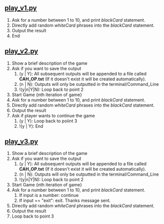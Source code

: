 ## [play_v1.py](play_v1.py)   
1. Ask for a number between 1 to 10, and print *blackCard* statement.   
2. Directly add random *whiteCard* phrases into the *blackCard* statement.  
3. Output the result  
4. End  

## [play_v2.py](play_v2.py)
1. Show a brief description of the game  
2. Ask if you want to save the output  
    1. (y | Y): All subsequent outputs will be appended to a file called **CAH_OP.txt** (If it doesn't exist it will be created automatically).  
    2. (n | N): Outputs will only be outputted in the terminal/Command_Line     
    3. !(y|n|Y|N): Loop back to point 2
3.  Start Game {nth iteration of game}
4.  Ask for a number between 1 to 10, and print *blackCard* statement.  
5.  Directly add random *whiteCard* phrases into the *blackCard* statement.  
6.  Output the result
7.  Ask if player wants to continue the game
    1. (y | Y): Loop back to poiint 3
    2. !(y | Y): End  

## [play_v3.py](play_v3.py)
1. Show a brief description of the game  
2. Ask if you want to save the output  
    1. (y | Y): All subsequent outputs will be appended to a file called **CAH_OP.txt** (If it doesn't exist it will be created automatically).  
    2. (n | N): Outputs will only be outputted in the terminal/Command_Line     
    3. !(y|n|Y|N): Loop back to point 2
3.  Start Game {nth iteration of game}
4.  Ask for a number between 1 to 10, and print *blackCard* statement.  
    1. If input is a number: continue
    2. If input == "exit": exit. Thanks message sent. 
6.  Directly add random *whiteCard* phrases into the *blackCard* statement.  
7.  Output the result
8.  Loop back to point 3
